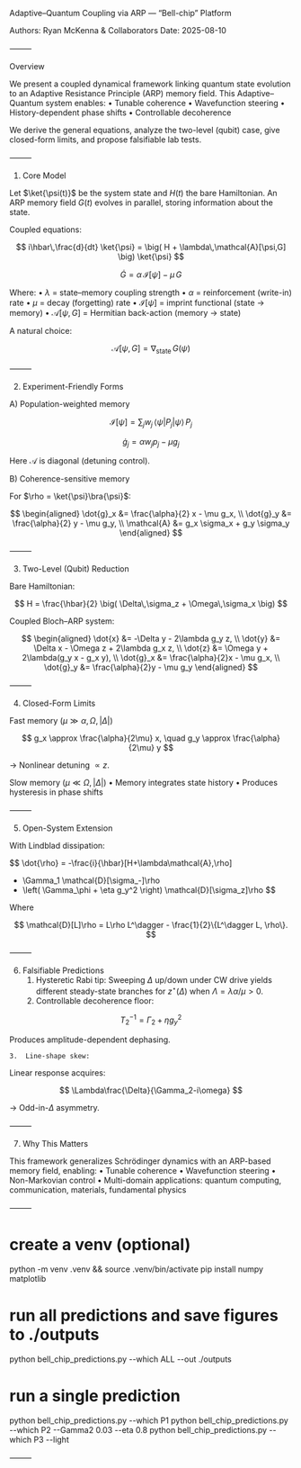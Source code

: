 Adaptive–Quantum Coupling via ARP — “Bell-chip” Platform

Authors: Ryan McKenna & Collaborators
Date: 2025-08-10

⸻

Overview

We present a coupled dynamical framework linking quantum state evolution to an Adaptive Resistance Principle (ARP) memory field.
This Adaptive–Quantum system enables:
	•	Tunable coherence
	•	Wavefunction steering
	•	History-dependent phase shifts
	•	Controllable decoherence

We derive the general equations, analyze the two-level (qubit) case, give closed-form limits, and propose falsifiable lab tests.

⸻

1. Core Model

Let $\ket{\psi(t)}$ be the system state and $H(t)$ the bare Hamiltonian.
An ARP memory field $G(t)$ evolves in parallel, storing information about the state.

Coupled equations:

$$
i\hbar\,\frac{d}{dt} \ket{\psi} = \big( H + \lambda\,\mathcal{A}[\psi,G] \big) \ket{\psi}
$$

$$
\dot{G} = \alpha\,\mathcal{I}[\psi] - \mu\,G
$$

Where:
	•	$\lambda$ = state–memory coupling strength
	•	$\alpha$ = reinforcement (write-in) rate
	•	$\mu$ = decay (forgetting) rate
	•	$\mathcal{I}[\psi]$ = imprint functional (state → memory)
	•	$\mathcal{A}[\psi,G]$ = Hermitian back-action (memory → state)

A natural choice:

$$
\mathcal{A}[\psi,G] = \nabla_{\text{state}}\, G(\psi)
$$


⸻

2. Experiment-Friendly Forms

A) Population-weighted memory

$$
\mathcal{I}[\psi] = \sum_j w_j \,\langle \psi | P_j | \psi \rangle \, P_j
$$

$$
\dot{g}_j = \alpha w_j p_j - \mu g_j
$$

Here $\mathcal{A}$ is diagonal (detuning control).

B) Coherence-sensitive memory

For $\rho = \ket{\psi}\bra{\psi}$:

$$
\begin{aligned}
\dot{g}_x &= \frac{\alpha}{2} x - \mu g_x, \\
\dot{g}_y &= \frac{\alpha}{2} y - \mu g_y, \\
\mathcal{A} &= g_x \sigma_x + g_y \sigma_y
\end{aligned}
$$


⸻

3. Two-Level (Qubit) Reduction

Bare Hamiltonian:

$$
H = \frac{\hbar}{2} \big( \Delta\,\sigma_z + \Omega\,\sigma_x \big)
$$

Coupled Bloch–ARP system:

$$
\begin{aligned}
\dot{x} &= -\Delta y - 2\lambda g_y z, \\
\dot{y} &= \Delta x - \Omega z + 2\lambda g_x z, \\
\dot{z} &= \Omega y + 2\lambda(g_y x - g_x y), \\
\dot{g}_x &= \frac{\alpha}{2}x - \mu g_x, \\
\dot{g}_y &= \frac{\alpha}{2}y - \mu g_y
\end{aligned}
$$


⸻

4. Closed-Form Limits

Fast memory ($\mu \gg \alpha,\Omega,|\Delta|$)

$$
g_x \approx \frac{\alpha}{2\mu} x, \quad g_y \approx \frac{\alpha}{2\mu} y
$$

→ Nonlinear detuning $\propto z$.

Slow memory ($\mu \ll \Omega,|\Delta|$)
	•	Memory integrates state history
	•	Produces hysteresis in phase shifts

⸻

5. Open-System Extension

With Lindblad dissipation:

$$
\dot{\rho} = -\frac{i}{\hbar}[H+\lambda\mathcal{A},\rho]
 + \Gamma_1 \mathcal{D}[\sigma_-]\rho
 + \left( \Gamma_\phi + \eta g_y^2 \right) \mathcal{D}[\sigma_z]\rho
$$

Where

$$
\mathcal{D}[L]\rho = L\rho L^\dagger - \frac{1}{2}\{L^\dagger L, \rho\}.
$$

⸻

6. Falsifiable Predictions
	1.	Hysteretic Rabi tip:
Sweeping $\Delta$ up/down under CW drive yields different steady-state branches for $z^\star(\Delta)$ when $\Lambda=\lambda\alpha/\mu>0$.
	2.	Controllable decoherence floor:

$$
T_2^{-1}=\Gamma_2+\eta g_y^2
$$

Produces amplitude-dependent dephasing.

	3.	Line-shape skew:
Linear response acquires:

$$
\Lambda\frac{\Delta}{\Gamma_2-i\omega}
$$

→ Odd-in-$\Delta$ asymmetry.

⸻

7. Why This Matters

This framework generalizes Schrödinger dynamics with an ARP-based memory field, enabling:
	•	Tunable coherence
	•	Wavefunction steering
	•	Non-Markovian control
	•	Multi-domain applications: quantum computing, communication, materials, fundamental physics

⸻
# create a venv (optional)
python -m venv .venv && source .venv/bin/activate
pip install numpy matplotlib

# run all predictions and save figures to ./outputs
python bell_chip_predictions.py --which ALL --out ./outputs

# run a single prediction
python bell_chip_predictions.py --which P1
python bell_chip_predictions.py --which P2 --Gamma2 0.03 --eta 0.8
python bell_chip_predictions.py --which P3 --light

⸻
